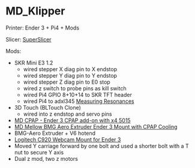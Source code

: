 # MD_Klipper

Printer: Ender 3 + Pi4 + Mods

Slicer: [SuperSlicer](https://github.com/supermerill/SuperSlicer)

Mods:
- SKR Mini E3 1.2
	- wired stepper X diag pin to X endstop
	- wired stepper Y diag pin to Y endstop
	- wired stepper Z diag pin to E0 stop
	- wired z switch to probe pins as kill switch
	- wired Pi4 GPIO 8+10+14 to SKR TFT header
	- wired Pi4 to adxl345 [Measuring Resonances](https://www.klipper3d.org/Measuring_Resonances.html)
- 3D Touch (BLTouch Clone)
	- wired into z endstop and servo pins
- [MD CPAP - Ender 3 CPAP add-on with x4 5015](https://www.thingiverse.com/thing:3307633)
- [MD Mellow BMG Aero Extruder Ender 3 Mount with CPAP Cooling](https://www.thingiverse.com/thing:4787644)
- BMG-Aero Extruder + V6 hotend
- [Logitech C920 Webcam Mount for Ender 3](https://www.thingiverse.com/thing:4741589)
- Moved Y carriage forward by one bolt and used a shorter bolt with a T nut to secure Y axis
- Dual z mod, two z motors
